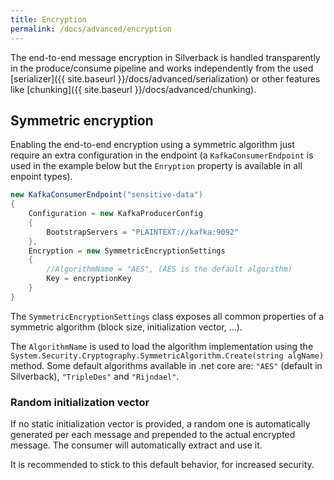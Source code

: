 ```yaml
---
title: Encryption
permalink: /docs/advanced/encryption
---
```


The end-to-end message encryption in Silverback is handled transparently in the produce/consume pipeline and works independently from the used [serializer]({{ site.baseurl }}/docs/advanced/serialization) or other features like [chunking]({{ site.baseurl }}/docs/advanced/chunking).

## Symmetric encryption

Enabling the end-to-end encryption using a symmetric algorithm just require an extra configuration in the endpoint (a `KafkaConsumerEndpoint` is used in the example below but the `Enryption` property is available in all enpoint types).

```csharp
new KafkaConsumerEndpoint("sensitive-data")
{
    Configuration = new KafkaProducerConfig
    {
        BootstrapServers = "PLAINTEXT://kafka:9092"
    },
    Encryption = new SymmetricEncryptionSettings
    {
        //AlgorithmName = "AES", (AES is the default algorithm)
        Key = encryptionKey
    }
}
```

The `SymmetricEncryptionSettings` class exposes all common properties of a symmetric algorithm (block size, initialization vector, ...).

The `AlgorithmName` is used to load the algorithm implementation using the `System.Security.Cryptography.SymmetricAlgorithm.Create(string algName)` method. Some default algorithms available in .net core are: `"AES"` (default in Silverback), `"TripleDes"` and `"Rijndael"`.

### Random initialization vector

If no static initialization vector is provided, a random one is automatically generated per each message and prepended to the actual encrypted message. The consumer will automatically extract and use it.

It is recommended to stick to this default behavior, for increased security.